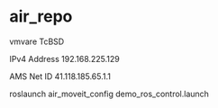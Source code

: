# air_repo

vmvare TcBSD 

IPv4 Address	192.168.225.129

AMS Net ID	41.118.185.65.1.1


roslaunch air_moveit_config demo_ros_control.launch
